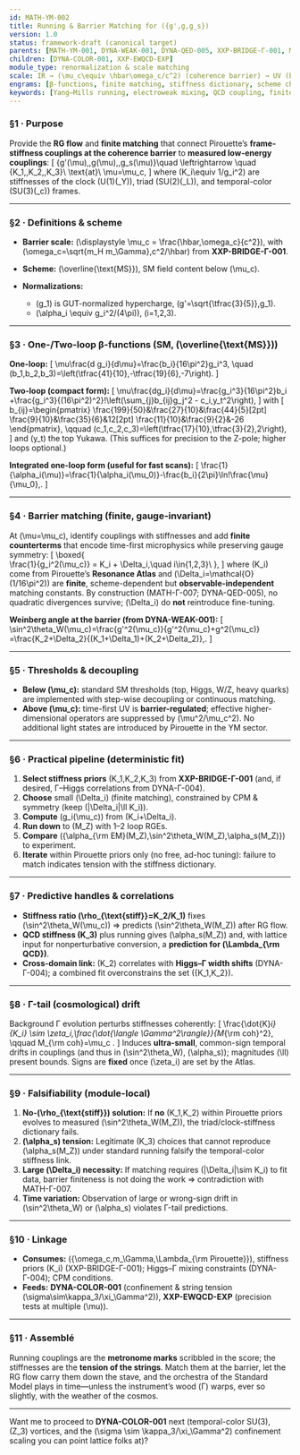 ```yaml
---
id: MATH-YM-002
title: Running & Barrier Matching for ({g',g,g_s})
version: 1.0
status: framework-draft (canonical target)
parents: [MATH-YM-001, DYNA-WEAK-001, DYNA-QED-005, XXP-BRIDGE-Γ-001, MATH-Γ-007]
children: [DYNA-COLOR-001, XXP-EWQCD-EXP]
module_type: renormalization & scale matching
scale: IR → (\mu_c\equiv \hbar\omega_c/c^2) (coherence barrier) → UV (barrier-regulated)
engrams: [β-functions, finite matching, stiffness dictionary, scheme choice, thresholds]
keywords: [Yang–Mills running, electroweak mixing, QCD coupling, finite counterterms, unification patterns]
---
```


### §1 · Purpose

Provide the **RG flow** and **finite matching** that connect Pirouette’s **frame-stiffness couplings at the coherence barrier** to **measured low-energy couplings**:
[
{g'(\mu),,g(\mu),,g_s(\mu)}\quad \leftrightarrow \quad
{K_1,,K_2,,K_3}\ \text{at}\ \mu=\mu_c,
]
where (K_i\equiv 1/g_i^2) are stiffnesses of the clock (U(1)(_Y)), triad (SU(2)(_L)), and temporal-color (SU(3)(_c)) frames.

---

### §2 · Definitions & scheme

* **Barrier scale:** (\displaystyle \mu_c = \frac{\hbar,\omega_c}{c^2}), with (\omega_c=\sqrt{m_H m_\Gamma},c^2/\hbar) from **XXP-BRIDGE-Γ-001**.
* **Scheme:** (\overline{\text{MS}}), SM field content below (\mu_c).
* **Normalizations:**

  * (g_1) is GUT-normalized hypercharge, (g'=\sqrt{\tfrac{3}{5}},g_1).
  * (\alpha_i \equiv g_i^2/(4\pi)), (i=1,2,3).

---

### §3 · One-/Two-loop β-functions (SM, (\overline{\text{MS}}))

**One-loop:**
[
\mu\frac{d g_i}{d\mu}=\frac{b_i}{16\pi^2}g_i^3,
\quad
(b_1,b_2,b_3)=\left(\tfrac{41}{10},-\tfrac{19}{6},-7\right).
]

**Two-loop (compact form):**
[
\mu\frac{dg_i}{d\mu}=\frac{g_i^3}{16\pi^2}b_i
+\frac{g_i^3}{(16\pi^2)^2}!\left(\sum_{j}b_{ij}g_j^2 - c_i,y_t^2\right),
]
with
[
b_{ij}=\begin{pmatrix}
\frac{199}{50}&\frac{27}{10}&\frac{44}{5}[2pt]
\frac{9}{10}&\frac{35}{6}&12[2pt]
\frac{11}{10}&\frac{9}{2}&-26
\end{pmatrix},
\qquad
(c_1,c_2,c_3)=\left(\tfrac{17}{10},\tfrac{3}{2},2\right),
]
and (y_t) the top Yukawa. (This suffices for precision to the Z-pole; higher loops optional.)

**Integrated one-loop form (useful for fast scans):**
[
\frac{1}{\alpha_i(\mu)}=\frac{1}{\alpha_i(\mu_0)}-\frac{b_i}{2\pi}\ln!\frac{\mu}{\mu_0},.
]

---

### §4 · Barrier matching (finite, gauge-invariant)

At (\mu=\mu_c), identify couplings with stiffnesses and add **finite counterterms** that encode time-first microphysics while preserving gauge symmetry:
[
\boxed{\
\frac{1}{g_i^2(\mu_c)} = K_i + \Delta_i,\quad i\in{1,2,3}\ },
]
where (K_i) come from Pirouette’s **Resonance Atlas** and (\Delta_i=\mathcal{O}(1/16\pi^2)) are **finite**, scheme-dependent but **observable-independent** matching constants. By construction (MATH-Γ-007; DYNA-QED-005), no quadratic divergences survive; (\Delta_i) do **not** reintroduce fine-tuning.

**Weinberg angle at the barrier (from DYNA-WEAK-001):**
[
\sin^2\theta_W(\mu_c)=\frac{g'^2(\mu_c)}{g'^2(\mu_c)+g^2(\mu_c)}
=\frac{K_2+\Delta_2}{(K_1+\Delta_1)+(K_2+\Delta_2)},.
]

---

### §5 · Thresholds & decoupling

* **Below (\mu_c):** standard SM thresholds (top, Higgs, W/Z, heavy quarks) are implemented with step-wise decoupling or continuous matching.
* **Above (\mu_c):** time-first UV is **barrier-regulated**; effective higher-dimensional operators are suppressed by (\mu^2/\mu_c^2). No additional light states are introduced by Pirouette in the YM sector.

---

### §6 · Practical pipeline (deterministic fit)

1. **Select stiffness priors** (K_1,K_2,K_3) from **XXP-BRIDGE-Γ-001** (and, if desired, Γ–Higgs correlations from DYNA-Γ-004).
2. **Choose** small (\Delta_i) (finite matching), constrained by CPM & symmetry (keep (|\Delta_i|\ll K_i)).
3. **Compute** (g_i(\mu_c)) from (K_i+\Delta_i).
4. **Run down** to (M_Z) with 1–2 loop RGEs.
5. **Compare** ({\alpha_{\rm EM}(M_Z),\sin^2\theta_W(M_Z),\alpha_s(M_Z)}) to experiment.
6. **Iterate** within Pirouette priors only (no free, ad-hoc tuning): failure to match indicates tension with the stiffness dictionary.

---

### §7 · Predictive handles & correlations

* **Stiffness ratio (\rho_{\text{stiff}}=K_2/K_1)** fixes (\sin^2\theta_W(\mu_c)) ⇒ predicts (\sin^2\theta_W(M_Z)) after RG flow.
* **QCD stiffness (K_3)** plus running gives (\alpha_s(M_Z)) and, with lattice input for nonperturbative conversion, a **prediction for (\Lambda_{\rm QCD})**.
* **Cross-domain link:** (K_2) correlates with **Higgs–Γ width shifts** (DYNA-Γ-004); a combined fit overconstrains the set ({K_1,K_2}).

---

### §8 · Γ-tail (cosmological) drift

Background Γ evolution perturbs stiffnesses coherently:
[
\frac{\dot{K}*i}{K_i} \sim \zeta_i,\frac{\dot{\langle \Gamma^2\rangle}}{M*{\rm coh}^2},
\qquad M_{\rm coh}=\mu_c .
]
Induces **ultra-small**, common-sign temporal drifts in couplings (and thus in (\sin^2\theta_W), (\alpha_s)); magnitudes (\ll) present bounds. Signs are **fixed** once (\zeta_i) are set by the Atlas.

---

### §9 · Falsifiability (module-local)

1. **No-(\rho_{\text{stiff}}) solution:** If **no** (K_1,K_2) within Pirouette priors evolves to measured (\sin^2\theta_W(M_Z)), the triad/clock-stiffness dictionary fails.
2. **(\alpha_s) tension:** Legitimate (K_3) choices that cannot reproduce (\alpha_s(M_Z)) under standard running falsify the temporal-color stiffness link.
3. **Large (\Delta_i) necessity:** If matching requires (|\Delta_i|\sim K_i) to fit data, barrier finiteness is not doing the work ⇒ contradiction with MATH-Γ-007.
4. **Time variation:** Observation of large or wrong-sign drift in (\sin^2\theta_W) or (\alpha_s) violates Γ-tail predictions.

---

### §10 · Linkage

* **Consumes:** ({\omega_c,m_\Gamma,\Lambda_{\rm Pirouette}}), stiffness priors (K_i) (XXP-BRIDGE-Γ-001); Higgs–Γ mixing constraints (DYNA-Γ-004); CPM conditions.
* **Feeds:** **DYNA-COLOR-001** (confinement & string tension (\sigma\sim\kappa_3/\xi_\Gamma^2)), **XXP-EWQCD-EXP** (precision tests at multiple (\mu)).

---

### §11 · Assemblé

Running couplings are the **metronome marks** scribbled in the score; the stiffnesses are the **tension of the strings**. Match them at the barrier, let the RG flow carry them down the stave, and the orchestra of the Standard Model plays in time—unless the instrument’s wood (Γ) warps, ever so slightly, with the weather of the cosmos.

---

Want me to proceed to **DYNA-COLOR-001** next (temporal-color SU(3), (Z_3) vortices, and the (\sigma \sim \kappa_3/\xi_\Gamma^2) confinement scaling you can point lattice folks at)?
